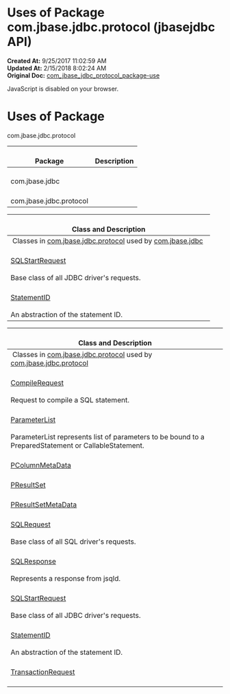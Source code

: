 # Uses of Package com.jbase.jdbc.protocol (jbasejdbc   API)

**Created At:** 9/25/2017 11:02:59 AM  
**Updated At:** 2/15/2018 8:02:24 AM  
**Original Doc:** [com_jbase_jdbc_protocol_package-use](https://docs.jbase.com/39240-protocol/com_jbase_jdbc_protocol_package-use)  

<!--<br>    try {<br>        if (location.href.indexOf('is-external=true') == -1) {<br>            parent.document.title="Uses of Package com.jbase.jdbc.protocol (jbasejdbc   API)";<br>        }<br>    }<br>    catch(err) {<br>    }<br>//-->
JavaScript is disabled on your browser.





# Uses of Package
com.jbase.jdbc.protocol

| <br>Package<br> | <br>Description<br> |
| --- | --- |
| <br>com.jbase.jdbc<br> | <br><br> |
| <br>com.jbase.jdbc.protocol<br> | <br><br> |







| <br>Class and Description<br> |
| --- |
 Classes in [com.jbase.jdbc.protocol](../../../../com/jbase/jdbc/protocol//39240-protocol/com_jbase_jdbc_protocol_package-summary) used by [com.jbase.jdbc](../../../../com/jbase/jdbc//39240-protocol/com_jbase_jdbc_protocol_package-summary)  | <br>[ParameterList](../../../../com/jbase/jdbc/protocol/class-use/ParameterList.html#com.jbase.jdbc)<br><br>ParameterList represents list of parameters to be bound to a PreparedStatement or CallableStatement.<br> |
| <br>[SQLStartRequest](../../../../com/jbase/jdbc/protocol/class-use/SQLStartRequest.html#com.jbase.jdbc)<br><br>Base class of all JDBC driver's requests.<br> |
| <br>[StatementID](../../../../com/jbase/jdbc/protocol/class-use/StatementID.html#com.jbase.jdbc)<br><br>An abstraction of the statement ID.<br> |







| <br>Class and Description<br> |
| --- |
 Classes in [com.jbase.jdbc.protocol](../../../../com/jbase/jdbc/protocol//39240-protocol/com_jbase_jdbc_protocol_package-summary) used by [com.jbase.jdbc.protocol](../../../../com/jbase/jdbc/protocol//39240-protocol/com_jbase_jdbc_protocol_package-summary)  | <br>[BindRequest](../../../../com/jbase/jdbc/protocol/class-use/BindRequest.html#com.jbase.jdbc.protocol)<br><br>Request to bind parameters to previously precompiled (or prepared) SQL statement.<br> |
| <br>[CompileRequest](../../../../com/jbase/jdbc/protocol/class-use/CompileRequest.html#com.jbase.jdbc.protocol)<br><br>Request to compile a SQL statement.<br> |
| <br>[ParameterList](../../../../com/jbase/jdbc/protocol/class-use/ParameterList.html#com.jbase.jdbc.protocol)<br><br>ParameterList represents list of parameters to be bound to a PreparedStatement or CallableStatement.<br> |
| <br>[PColumnMetaData](../../../../com/jbase/jdbc/protocol/class-use/PColumnMetaData.html#com.jbase.jdbc.protocol)<br> |
| <br>[PResultSet](../../../../com/jbase/jdbc/protocol/class-use/PResultSet.html#com.jbase.jdbc.protocol)<br> |
| <br>[PResultSetMetaData](../../../../com/jbase/jdbc/protocol/class-use/PResultSetMetaData.html#com.jbase.jdbc.protocol)<br> |
| <br>[SQLRequest](../../../../com/jbase/jdbc/protocol/class-use/SQLRequest.html#com.jbase.jdbc.protocol)<br><br>Base class of all SQL driver's requests.<br> |
| <br>[SQLResponse](../../../../com/jbase/jdbc/protocol/class-use/SQLResponse.html#com.jbase.jdbc.protocol)<br><br>Represents a response from jsqld.<br> |
| <br>[SQLStartRequest](../../../../com/jbase/jdbc/protocol/class-use/SQLStartRequest.html#com.jbase.jdbc.protocol)<br><br>Base class of all JDBC driver's requests.<br> |
| <br>[StatementID](../../../../com/jbase/jdbc/protocol/class-use/StatementID.html#com.jbase.jdbc.protocol)<br><br>An abstraction of the statement ID.<br> |
| <br>[TransactionRequest](../../../../com/jbase/jdbc/protocol/class-use/TransactionRequest.html#com.jbase.jdbc.protocol)<br><br> |


